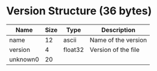# Version Structure (36 bytes)

| Name     | Size | Type    | Description         |
| -------- | ---- | ------- | ------------------- |
| name     | 12   | ascii   | Name of the version |
| version  | 4    | float32 | Version of the file |
| unknown0 | 20   |         |                     |
